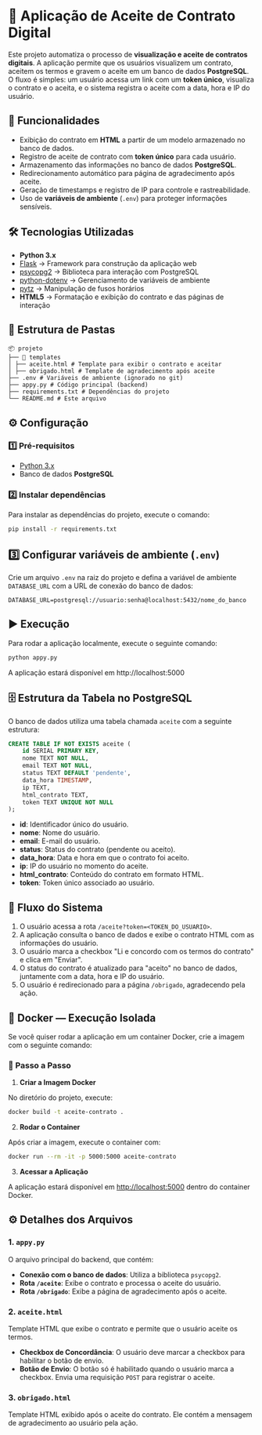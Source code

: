 # 📑 Aplicação de Aceite de Contrato Digital

Este projeto automatiza o processo de **visualização e aceite de contratos digitais**. A aplicação permite que os usuários visualizem um contrato, aceitem os termos e gravem o aceite em um banco de dados **PostgreSQL**. O fluxo é simples: um usuário acessa um link com um **token único**, visualiza o contrato e o aceita, e o sistema registra o aceite com a data, hora e IP do usuário.

## 🚀 Funcionalidades  

- Exibição do contrato em **HTML** a partir de um modelo armazenado no banco de dados.
- Registro de aceite de contrato com **token único** para cada usuário.
- Armazenamento das informações no banco de dados **PostgreSQL**.
- Redirecionamento automático para página de agradecimento após aceite.
- Geração de timestamps e registro de IP para controle e rastreabilidade.
- Uso de **variáveis de ambiente** (`.env`) para proteger informações sensíveis.

## 🛠️ Tecnologias Utilizadas  

- **Python 3.x**
- [Flask](https://flask.palletsprojects.com/) → Framework para construção da aplicação web
- [psycopg2](https://www.psycopg.org/) → Biblioteca para interação com PostgreSQL
- [python-dotenv](https://pypi.org/project/python-dotenv/) → Gerenciamento de variáveis de ambiente
- [pytz](https://pypi.org/project/pytz/) → Manipulação de fusos horários
- **HTML5** → Formatação e exibição do contrato e das páginas de interação

## 📂 Estrutura de Pastas

```
📦 projeto
├── 📂 templates
│ ├── aceite.html # Template para exibir o contrato e aceitar
│ ├── obrigado.html # Template de agradecimento após aceite
├── .env # Variáveis de ambiente (ignorado no git)
├── appy.py # Código principal (backend)
├── requirements.txt # Dependências do projeto
└── README.md # Este arquivo
```


## ⚙️ Configuração

### 1️⃣ Pré-requisitos
- [Python 3.x](https://www.python.org/)
- Banco de dados **PostgreSQL**

### 2️⃣ Instalar dependências

Para instalar as dependências do projeto, execute o comando:

```bash
pip install -r requirements.txt
```

## 3️⃣ Configurar variáveis de ambiente (`.env`)

Crie um arquivo `.env` na raiz do projeto e defina a variável de ambiente `DATABASE_URL` com a URL de conexão do banco de dados:

```env
DATABASE_URL=postgresql://usuario:senha@localhost:5432/nome_do_banco
```

## ▶️ Execução

Para rodar a aplicação localmente, execute o seguinte comando:

```bash
python appy.py
```

A aplicação estará disponível em http://localhost:5000

## 🗄️ Estrutura da Tabela no PostgreSQL

O banco de dados utiliza uma tabela chamada `aceite` com a seguinte estrutura:

```sql
CREATE TABLE IF NOT EXISTS aceite (
    id SERIAL PRIMARY KEY,
    nome TEXT NOT NULL,
    email TEXT NOT NULL,
    status TEXT DEFAULT 'pendente',
    data_hora TIMESTAMP,
    ip TEXT,
    html_contrato TEXT,
    token TEXT UNIQUE NOT NULL
);
```

- **id**: Identificador único do usuário.
- **nome**: Nome do usuário.
- **email**: E-mail do usuário.
- **status**: Status do contrato (pendente ou aceito).
- **data_hora**: Data e hora em que o contrato foi aceito.
- **ip**: IP do usuário no momento do aceite.
- **html_contrato**: Conteúdo do contrato em formato HTML.
- **token**: Token único associado ao usuário.

## 📜 Fluxo do Sistema

1. O usuário acessa a rota `/aceite?token=<TOKEN_DO_USUARIO>`.
2. A aplicação consulta o banco de dados e exibe o contrato HTML com as informações do usuário.
3. O usuário marca a checkbox "Li e concordo com os termos do contrato" e clica em "Enviar".
4. O status do contrato é atualizado para "aceito" no banco de dados, juntamente com a data, hora e IP do usuário.
5. O usuário é redirecionado para a página `/obrigado`, agradecendo pela ação.

## 🐳 Docker — Execução Isolada

Se você quiser rodar a aplicação em um container Docker, crie a imagem com o seguinte comando:

### 🚀 Passo a Passo

1. **Criar a Imagem Docker**

No diretório do projeto, execute:
```bash
docker build -t aceite-contrato .
```
2. **Rodar o Container**

Após criar a imagem, execute o container com:

```bash
docker run --rm -it -p 5000:5000 aceite-contrato
```

3. **Acessar a Aplicação**

A aplicação estará disponível em [http://localhost:5000](http://localhost:5000) dentro do container Docker.

## ⚙️ Detalhes dos Arquivos

### 1. `appy.py`

O arquivo principal do backend, que contém:

- **Conexão com o banco de dados**: Utiliza a biblioteca `psycopg2`.
- **Rota `/aceite`**: Exibe o contrato e processa o aceite do usuário.
- **Rota `/obrigado`**: Exibe a página de agradecimento após o aceite.

### 2. `aceite.html`

Template HTML que exibe o contrato e permite que o usuário aceite os termos.

- **Checkbox de Concordância**: O usuário deve marcar a checkbox para habilitar o botão de envio.
- **Botão de Envio**: O botão só é habilitado quando o usuário marca a checkbox. Envia uma requisição `POST` para registrar o aceite.

### 3. `obrigado.html`

Template HTML exibido após o aceite do contrato. Ele contém a mensagem de agradecimento ao usuário pela ação.


